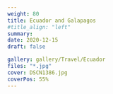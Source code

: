 ```yaml
---
weight: 80
title: Ecuador and Galapagos
#title_align: "left"
summary: 
date: 2020-12-15
draft: false

gallery: gallery/Travel/Ecuador
files: "*.jpg"
cover: DSCN1386.jpg
coverPos: 55%
---
```

